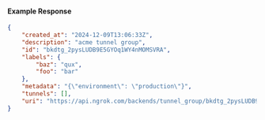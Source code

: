 <!-- Code generated for API Clients. DO NOT EDIT. -->

#### Example Response

```json
{
	"created_at": "2024-12-09T13:06:33Z",
	"description": "acme tunnel group",
	"id": "bkdtg_2pysLUDB9E5GYOq1WY4nMOMSVRA",
	"labels": {
		"baz": "qux",
		"foo": "bar"
	},
	"metadata": "{\"environment\": \"production\"}",
	"tunnels": [],
	"uri": "https://api.ngrok.com/backends/tunnel_group/bkdtg_2pysLUDB9E5GYOq1WY4nMOMSVRA"
}
```
